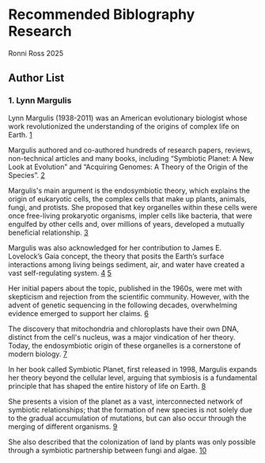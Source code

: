 # Recommended Biblography Research

Ronni Ross
2025

## Author List 

### 1. Lynn Margulis

Lynn Margulis (1938-2011) was an American evolutionary biologist whose work revolutionized the understanding of the origins of complex life on Earth. [1](https://www.britannica.com/biography/Lynn-Margulis)

Margulis authored and co-authored hundreds of research papers, reviews, non-technical articles and many books, including “Symbiotic Planet: A New Look at Evolution” and “Acquiring Genomes: A Theory of the Origin of the Species”. [2]( https://science.nasa.gov/people/lynn-margulis)

Margulis's main argument is the endosymbiotic theory, which explains the origin of eukaryotic cells, the complex cells that make up plants, animals, fungi, and protists. She proposed that key organelles within these cells were once free-living prokaryotic organisms, impler cells like bacteria, that were engulfed by other cells and, over millions of years, developed a mutually beneficial relationship. [3](https://astrobiology.nasa.gov/resources/heroes/margulis/)

Margulis was also acknowledged for her contribution to James E. Lovelock’s Gaia concept, the theory that posits the Earth’s surface interactions among living beings sediment, air, and water have created a vast self-regulating system. [4]( https://science.nasa.gov/people/lynn-margulis) [5](https://www.themarginalian.org/2022/12/21/lynn-margulis-symbiotic-planet/)

Her initial papers about the topic, published in the 1960s, were met with skepticism and rejection from the scientific community. However, with the advent of genetic sequencing in the following decades, overwhelming evidence emerged to support her claims. [6](https://www.britannica.com/biography/Lynn-Margulis)

The discovery that mitochondria and chloroplasts have their own DNA, distinct from the cell's nucleus, was a major vindication of her theory. Today, the endosymbiotic origin of these organelles is a cornerstone of modern biology. [7](https://earthbound.report/2013/04/03/the-symbiotic-planet-by-lynn-margulis/)

In her book called Symbiotic Planet, first released in 1998, Margulis expands her theory beyond the cellular level, arguing that symbiosis is a fundamental principle that has shaped the entire history of life on Earth. [8](https://www.publishersweekly.com/9780465072712)

She presents a vision of the planet as a vast, interconnected network of symbiotic relationships;  that the formation of new species is not solely due to the gradual accumulation of mutations, but can also occur through the merging of different organisms. [9]( https://science.nasa.gov/people/lynn-margulis)

She also described that the colonization of land by plants was only possible through a symbiotic partnership between fungi and algae. [10](https://www.goodreads.com/book/show/19845102-symbiotic-planet)

